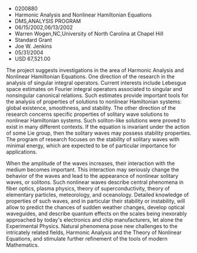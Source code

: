
* 0200880
* Harmonic Analysis and Nonlinear Hamiltonian Equations
* DMS,ANALYSIS PROGRAM
* 06/15/2002,06/13/2002
* Warren Wogen,NC,University of North Carolina at Chapel Hill
* Standard Grant
* Joe W. Jenkins
* 05/31/2004
* USD 67,521.00

The project suggests investigations in the area of Harmonic Analysis and
Nonlinear Hamiltonian Equations. One direction of the research in the analysis
of singular integral operators. Current interests include Lebesgue space
estimates on Fourier integral operators associated to singular and nonsingular
canonical relations. Such estimates provide important tools for the analysis of
properties of solutions to nonlinear Hamiltonian systems: global existence,
smoothness, and stability. The other direction of the research concerns specific
properties of solitary wave solutions to nonlinear Hamiltonian systems. Such
soliton-like solutions were proved to exist in many different contexts. If the
equation is invariant under the action of some Lie group, then the solitary
waves may possess stability properties. The program of research focuses on the
stability of solitary waves with minimal energy, which are expected to be of
particular importance for applications.

When the amplitude of the waves increases, their interaction with the medium
becomes important. This interaction may seriously change the behavior of the
waves and lead to the appearance of nonlinear solitary waves, or solitons. Such
nonlinear waves describe central phenomena in fiber optics, plasma physics,
theory of superconductivity, theory of elementary particles, meteorology, and
oceanology. Detailed knowledge of properties of such waves, and in particular
their stability or instability, will allow to predict the chances of sudden
weather changes, develop optical waveguides, and describe quantum effects on the
scales being inexorably approached by today's electronics and chip
manufacturers, let alone the Experimental Physics. Natural phenomena pose new
challenges to the intricately related fields, Harmonic Analysis and the Theory
of Nonlinear Equations, and stimulate further refinement of the tools of modern
Mathematics.
